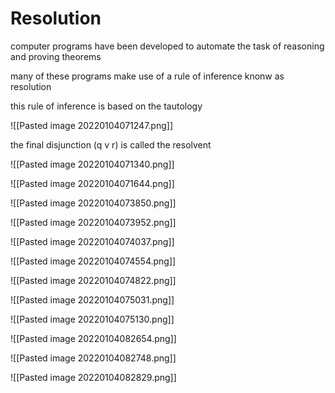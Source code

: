 #  Resolution

computer programs have been developed to automate the task of reasoning and proving theorems

many of these programs make use of a rule of inference knonw as resolution

this rule of inference is based on the tautology

![[Pasted image 20220104071247.png]]

the final disjunction (q v r) is called the resolvent

![[Pasted image 20220104071340.png]]

![[Pasted image 20220104071644.png]]

![[Pasted image 20220104073850.png]]

![[Pasted image 20220104073952.png]]

![[Pasted image 20220104074037.png]]

![[Pasted image 20220104074554.png]]

![[Pasted image 20220104074822.png]]

![[Pasted image 20220104075031.png]]

![[Pasted image 20220104075130.png]]

![[Pasted image 20220104082654.png]]

![[Pasted image 20220104082748.png]]

![[Pasted image 20220104082829.png]]

